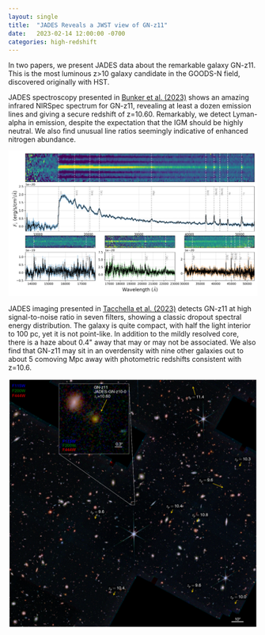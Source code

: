 ```yaml
---
layout: single
title:  "JADES Reveals a JWST view of GN-z11"
date:   2023-02-14 12:00:00 -0700
categories: high-redshift
---
```


In two papers, we present JADES data about the remarkable galaxy GN-z11.
This is the most luminous z>10 galaxy candidate in the GOODS-N field, discovered
originally with HST.  

JADES spectroscopy presented in [Bunker et al. (2023)][Bunker] shows
an amazing infrared NIRSpec spectrum for GN-z11, revealing at least
a dozen emission lines and giving a secure redshift of z=10.60.
Remarkably, we detect Lyman-alpha in emission, despite the expectation
that the IGM should be highly neutral.  We also find unusual line
ratios seemingly indicative of enhanced nitrogen abundance.

![JADES GN-z11 Spectrum](/assets/images/GN-z11_allspec_1D_2D.png)

JADES imaging presented in [Tacchella et al. (2023)][Tacchella] detects GN-z11
at high signal-to-noise ratio in seven filters, showing a classic dropout 
spectral energy distribution.  The galaxy is quite compact, with half the
light interior to 100 pc, yet it is not point-like.  In addition to the 
mildly resolved core, there is a haze about 0.4" away that may or may not 
be associated.  We also find that GN-z11 may sit in an overdensity with 
nine other galaxies out to about 5 comoving Mpc away with photometric 
redshifts consistent with z=10.6.

![JADES GN-z11 Environment](/assets/images/cutout_5cMpc_radius_bf115w.png)

[Bunker]: https://arxiv.org/abs/2302.07256
[Tacchella]: https://arxiv.org/abs/2302.07254
